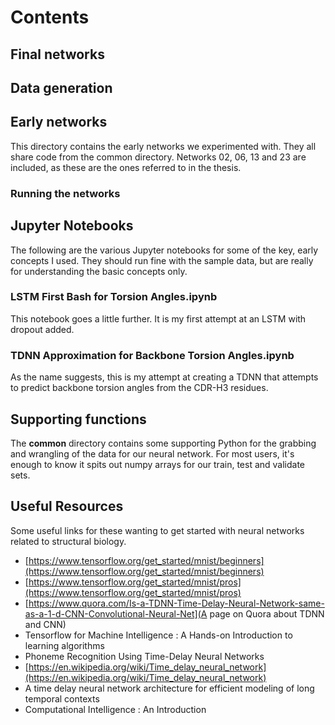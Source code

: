 # Contents

## Final networks


## Data generation


## Early networks

This directory contains the early networks we experimented with. They all share code from the common directory. Networks 02, 06, 13 and 23 are included, as these are the ones referred to in the thesis. 

### Running the networks

## Jupyter Notebooks

The following are the various Jupyter notebooks for some of the key, early concepts I used. They should run fine with the sample data, but are really for understanding the basic concepts only.


### LSTM First Bash for Torsion Angles.ipynb

This notebook goes a little further. It is my first attempt at an LSTM with dropout added.

### TDNN Approximation for Backbone Torsion Angles.ipynb

As the name suggests, this is my attempt at creating a TDNN that attempts to predict backbone torsion angles from the CDR-H3 residues.

## Supporting functions

The **common** directory contains some supporting Python for the grabbing and wrangling of the data for our neural network. For most users, it's enough to know it spits out numpy arrays for our train, test and validate sets.

## Useful Resources

Some useful links for these wanting to get started with neural networks related to structural biology.

* [https://www.tensorflow.org/get_started/mnist/beginners](https://www.tensorflow.org/get_started/mnist/beginners)
* [https://www.tensorflow.org/get_started/mnist/pros](https://www.tensorflow.org/get_started/mnist/pros)
* [https://www.quora.com/Is-a-TDNN-Time-Delay-Neural-Network-same-as-a-1-d-CNN-Convolutional-Neural-Net](A page on Quora about TDNN and CNN) 
* Tensorflow for Machine Intelligence : A Hands-on Introduction to learning algorithms
* Phoneme Recognition Using Time-Delay Neural Networks
* [https://en.wikipedia.org/wiki/Time_delay_neural_network](https://en.wikipedia.org/wiki/Time_delay_neural_network)
* A time delay neural network architecture for efficient modeling of long temporal contexts
* Computational Intelligence : An Introduction
